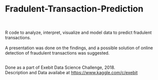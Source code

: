 # Fradulent-Transaction-Prediction <br><br>

R code to analyze, interpret, visualize and model data to predict fradulent transactions. <br><br>
A presentation was done on the findings, and a possible solution of online detection of fraudulent transactions was suggested. <br><br>

Done as a part of Exebit Data Science Challenge, 2018. <br>
Description and Data availabe at https://www.kaggle.com/c/exebit
